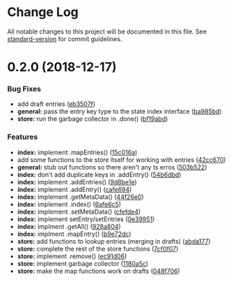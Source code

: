 # Change Log

All notable changes to this project will be documented in this file. See [standard-version](https://github.com/conventional-changelog/standard-version) for commit guidelines.

<a name="0.2.0"></a>
# 0.2.0 (2018-12-17)


### Bug Fixes

* add draft entries ([eb3507f](https://github.com/RopeXJS/RopeX/commit/eb3507f))
* **general:** pass the entry key type to the state index interface ([ba985bd](https://github.com/RopeXJS/RopeX/commit/ba985bd))
* **store:** run the garbage collector in .done() ([bf19abd](https://github.com/RopeXJS/RopeX/commit/bf19abd))


### Features

* **index:** implement .mapEntries() ([15c016a](https://github.com/RopeXJS/RopeX/commit/15c016a))
* add some functions to the store itself for working with entries ([42cc670](https://github.com/RopeXJS/RopeX/commit/42cc670))
* **general:** stub out functions so there aren't any ts erros ([503b522](https://github.com/RopeXJS/RopeX/commit/503b522))
* **index:** don't add duplicate keys in .addEntry() ([54b6dbd](https://github.com/RopeXJS/RopeX/commit/54b6dbd))
* **index:** implement .addEntries() ([9d8be1e](https://github.com/RopeXJS/RopeX/commit/9d8be1e))
* **index:** implement .addEntry() ([cafe694](https://github.com/RopeXJS/RopeX/commit/cafe694))
* **index:** implement .getMetaData() ([44f26e0](https://github.com/RopeXJS/RopeX/commit/44f26e0))
* **index:** implement .index() ([6afe6c5](https://github.com/RopeXJS/RopeX/commit/6afe6c5))
* **index:** implement .setMetaData() ([cfefde4](https://github.com/RopeXJS/RopeX/commit/cfefde4))
* **index:** implement setEntry/setEntries ([0e39951](https://github.com/RopeXJS/RopeX/commit/0e39951))
* **index:** implment .getAll() ([928a804](https://github.com/RopeXJS/RopeX/commit/928a804))
* **index:** implment .mapEntry() ([b9e72dc](https://github.com/RopeXJS/RopeX/commit/b9e72dc))
* **store:** add functions to lookup entries (merging in drafts) ([abda177](https://github.com/RopeXJS/RopeX/commit/abda177))
* **store:** complete the rest of the store functions ([7cf0f07](https://github.com/RopeXJS/RopeX/commit/7cf0f07))
* **store:** implement .remove() ([ec91d06](https://github.com/RopeXJS/RopeX/commit/ec91d06))
* **store:** implement garbage collector ([1180a5c](https://github.com/RopeXJS/RopeX/commit/1180a5c))
* **store:** make the map functions work on drafts ([048f706](https://github.com/RopeXJS/RopeX/commit/048f706))
